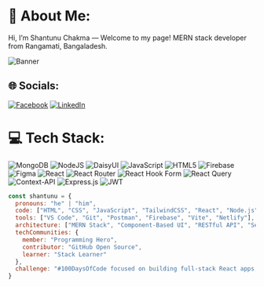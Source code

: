 # 💫 About Me:
Hi, I’m Shantunu Chakma — Welcome to my page!
MERN stack developer from  Rangamati, Bangaladesh.

![Banner](https://capsule-render.vercel.app/api?type=rect&color=0d1117&height=180&section=header&text=Shantunu%20Chakma&fontColor=ffffff&fontSize=40&desc=Full-Stack%20MERN%20Developer&descSize=18&descAlign=65)


## 🌐 Socials:
[![Facebook](https://img.shields.io/badge/Facebook-%231877F2.svg?logo=Facebook&logoColor=white)](https://facebook.com/https://www.facebook.com/shantunuc/) [![LinkedIn](https://img.shields.io/badge/LinkedIn-%230077B5.svg?logo=linkedin&logoColor=white)](https://linkedin.com/in/https://www.linkedin.com/in/shantunu-chakma-b10a0b282/) 

# 💻 Tech Stack:
![MongoDB](https://img.shields.io/badge/MongoDB-%234ea94b.svg?style=for-the-badge&logo=mongodb&logoColor=white) ![NodeJS](https://img.shields.io/badge/node.js-6DA55F?style=for-the-badge&logo=node.js&logoColor=white) ![DaisyUI](https://img.shields.io/badge/daisyui-5A0EF8?style=for-the-badge&logo=daisyui&logoColor=white) ![JavaScript](https://img.shields.io/badge/javascript-%23323330.svg?style=for-the-badge&logo=javascript&logoColor=%23F7DF1E) ![HTML5](https://img.shields.io/badge/html5-%23E34F26.svg?style=for-the-badge&logo=html5&logoColor=white) ![Firebase](https://img.shields.io/badge/firebase-%23039BE5.svg?style=for-the-badge&logo=firebase) ![Figma](https://img.shields.io/badge/figma-%23F24E1E.svg?style=for-the-badge&logo=figma&logoColor=white) ![React](https://img.shields.io/badge/react-%2320232a.svg?style=for-the-badge&logo=react&logoColor=%2361DAFB) ![React Router](https://img.shields.io/badge/React_Router-CA4245?style=for-the-badge&logo=react-router&logoColor=white) ![React Hook Form](https://img.shields.io/badge/React%20Hook%20Form-%23EC5990.svg?style=for-the-badge&logo=reacthookform&logoColor=white) ![React Query](https://img.shields.io/badge/-React%20Query-FF4154?style=for-the-badge&logo=react%20query&logoColor=white) ![Context-API](https://img.shields.io/badge/Context--Api-000000?style=for-the-badge&logo=react) ![Express.js](https://img.shields.io/badge/express.js-%23404d59.svg?style=for-the-badge&logo=express&logoColor=%2361DAFB) ![JWT](https://img.shields.io/badge/JWT-black?style=for-the-badge&logo=JSON%20web%20tokens)


```js
const shantunu = {
  pronouns: "he" | "him",
  code: ["HTML", "CSS", "JavaScript", "TailwindCSS", "React", "Node.js", "Express.js", "MongoDB"],
  tools: ["VS Code", "Git", "Postman", "Firebase", "Vite", "Netlify"],
  architecture: ["MERN Stack", "Component-Based UI", "RESTful API", "Secure Auth Flow"],
  techCommunities: {
    member: "Programming Hero",
    contributor: "GitHub Open Source",
    learner: "Stack Learner"
  },
  challenge: "#100DaysOfCode focused on building full-stack React apps!"
}


